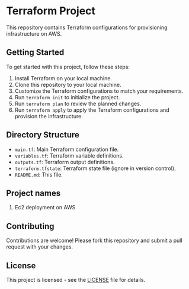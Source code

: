 # Terraform Project

This repository contains Terraform configurations for provisioning infrastructure on AWS.

## Getting Started

To get started with this project, follow these steps:

1. Install Terraform on your local machine.
2. Clone this repository to your local machine.
3. Customize the Terraform configurations to match your requirements.
4. Run `terraform init` to initialize the project.
5. Run `terraform plan` to review the planned changes.
6. Run `terraform apply` to apply the Terraform configurations and provision the infrastructure.

## Directory Structure

- `main.tf`: Main Terraform configuration file.
- `variables.tf`: Terraform variable definitions.
- `outputs.tf`: Terraform output definitions.
- `terraform.tfstate`: Terraform state file (ignore in version control).
- `README.md`: This file.

## Project names
1. Ec2 deployment on AWS 

## Contributing

Contributions are welcome! Please fork this repository and submit a pull request with your changes.

## License

This project is licensed - see the [LICENSE](LICENSE) file for details.
